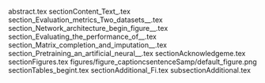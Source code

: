 abstract.tex
sectionContent_Text_.tex
section_Evaluation_metrics_Two_datasets__.tex
section_Network_architecture_begin_figure__.tex
section_Evaluating_the_performance_of__.tex
section_Matrix_completion_and_imputation__.tex
section_Pretraining_an_artificial_neural__.tex
sectionAcknowledgeme.tex
sectionFigures.tex
figures/figure_captioncsentenceSamp/default_figure.png
sectionTables_begint.tex
sectionAdditional_Fi.tex
subsectionAdditional.tex
